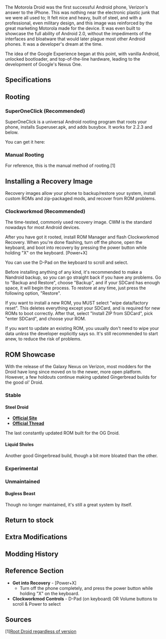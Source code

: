 The Motorola Droid was the first successful Android phone, Verizon's answer to the iPhone. This was nothing near the electronic plastic junk that we were all used to; It felt nice and heavy, built of steel, and with a professional, even military design, and this image was reinforced by the great marketing Motorola made for the device. It was even built to showcase the full ability of Android 2.0, without the impediments of the interfaces and bloatware that would later plague most other Android phones. It was a developer's dream at the time.

The idea of the Google Experience began at this point, with vanilla Android, unlocked bootloader, and top-of-the-line hardware, leading to the development of Google's Nexus One.

## Specifications

## Rooting

### SuperOneClick (Recommended)

SuperOneClick is a universal Android rooting program that roots your phone, installs Superuser.apk, and adds busybox. It works for 2.2.3 and below.

You can get it here:

### Manual Rooting

For reference, this is the manual method of rooting.[1]

## Installing a Recovery Image

Recovery images allow your phone to backup/restore your system, install custom ROMs and zip-packaged mods, and recover from ROM problems.

### Clockworkmod (Recommended)

The time-tested, commonly used recovery image. CWM is the standard nowadays for most Android devices.

After you have got it rooted, install ROM Manager and flash Clockworkmod Recovery. When you're done flashing, turn off the phone, open the keyboard, and boot into recovery by pressing the power button while holding "X" on the keyboard. [Power+X]

You can use the D-Pad on the keyboard to scroll and select.

Before installing anything of any kind, it's recommended to make a Nandroid backup, so you can go straight back if you have any problems. Go to "Backup and Restore", choose "Backup", and if your SDCard has enough space, it will begin the process. To restore at any time, just press the following option, "Restore".

If you want to install a new ROM, you MUST select "wipe data/factory reset". This deletes everything except your SDCard, and is required for new ROMs to boot correctly. After that, select "Install ZIP from SDCard", pick "enter SDCard", and choose your ROM.

If you want to update an existing ROM, you usually don't need to wipe your data _unless_ the developer explicitly says so. It's still recommended to start anew, to reduce the risk of problems.

## ROM Showcase

With the release of the Galaxy Nexus on Verizon, most modders for the Droid have long since moved on to the newer, more open platform. However, a few holdouts continue making updated Gingerbread builds for the good ol' Droid.

### Stable

#### Steel Droid

* **[Official Site](http://steeldroid.weebly.com/droid-1.html)**
* **[Official Thread](http://forum.xda-developers.com/showthread.php?t=1098483)**

The last constantly updated ROM built for the OG Droid.

#### Liquid Sholes

Another good Gingerbread build, though a bit more bloated than the other.

### Experimental

### Unmaintained

#### Bugless Beast

Though no longer maintained, it's still a great system by itself.

## Return to stock

## Extra Modifications

## Modding History

## Reference Section

* **Get into Recovery** - [Power+X]
  * Turn off the phone completely, and press the power button while holding "X" on the keyboard.
* **Clockworkmod Controls** - D-Pad (on keyboard) OR Volume buttons to scroll & Power to select

## Sources

[1][Root Droid regardless of version](http://www.droidforums.net/forum/droid-labs/74028-root-droid-1-regardless-os-version.html)